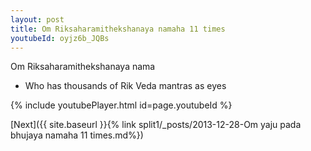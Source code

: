 ```yaml
---
layout: post
title: Om Riksaharamithekshanaya namaha 11 times
youtubeId: oyjz6b_JQBs
---
```

 
 
Om Riksaharamithekshanaya nama 
 
 -  Who has thousands of Rik Veda mantras as eyes 
 
  
 
  
 
 
 
 
 
 


{% include youtubePlayer.html id=page.youtubeId %}
 
[Next]({{ site.baseurl }}{% link  split1/_posts/2013-12-28-Om yaju pada bhujaya namaha 11 times.md%})
 
